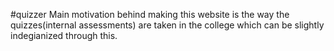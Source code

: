 #quizzer
Main motivation behind making this website is the way the quizzes(internal assessments) are taken in the college which can be slightly indegianized through this.

									